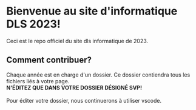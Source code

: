 # Bienvenue au site d'informatique DLS 2023!
Ceci est le repo officiel du site dls informatique de 2023.
## Comment contribuer?
Chaque ann&#233;e est en charge d'un dossier. Ce dossier contiendra tous les fichiers li&#233;s &#224; votre page.
<br>
**N'&#201;DITEZ QUE DANS VOTRE DOSSIER D&#201;SIGN&#201; SVP!**
<br><br>
Pour &#233;diter votre dossier, nous continuerons &#224; utiliser vscode.
